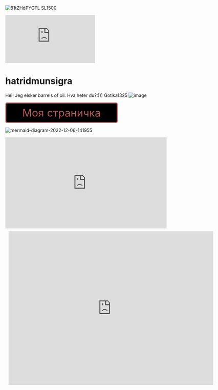 
![81tZHdPYGTL _SL1500_](https://user-images.githubusercontent.com/114979532/207238345-62a555b9-6403-4243-8f21-7f1fbc5cb486.jpg)

<iframe  frameborder="no" scrolling="no" width="280" height="150" src="https://yandex.ru/time/widget/?geoid=67&lang=ru&layout=horiz&type=analog&face=minimal"></iframe>

# hatridmunsigra

Hei! Jeg elsker barrels of oil. Hva heter du?:))) 
Gotika1325
![image](https://user-images.githubusercontent.com/114979532/195007490-5a0f82b0-2691-4f0a-9d6d-0ae2b6ef4a79.png)

<style>
.button_1670306534508 {
    display: inline-block !important;
    text-decoration: none !important;
    background-color: #000000 !important;
    color: #ab5858 !important;
    border: 3px solid #b46363 !important;
    border-radius: 5px !important;
    font-size: 33px !important;
    padding: 9px 50px !important; 
    transition: all 0.6s ease !important;
}
.button_1670306534508:hover{
    text-decoration: none !important; 
    background-color: #190000 !important;
    color: #ff0000 !important;
    border-color: #f90000 !important;
}
</style>
<a href="https://github.com/ZAGLO3301/lere" class="button_1670306534508" target="_blank">
  Моя страничка
</a>

![mermaid-diagram-2022-12-06-141955](https://user-images.githubusercontent.com/114979532/205846573-636f15c3-f788-4f41-9313-e4ddadca07d5.png)

<div style="width: 100%;"><div style="position: relative; padding-bottom: 56.25%; padding-top: 0; height: 0;"><iframe title="DARTS QUIZ" frameborder="0" width="1200" height="675" style="position: absolute; top: 0; left: 0; width: 100%; height: 100%;" src="https://view.genial.ly/637335ff75e73f001196adb0" type="text/html" allowscriptaccess="always" allowfullscreen="true" scrolling="yes" allownetworking="all"></iframe> </div> </div>


<div style="width: 640px; height: 480px; margin: 10px; position: relative;"><iframe allowfullscreen frameborder="0" style="width:640px; height:480px" src="https://lucid.app/documents/embedded/eafd9c88-8829-4536-9aa9-59befc353a9e" id="1HJ9aSYBAukT"></iframe></div>
